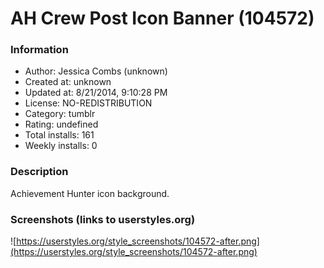 # AH Crew Post Icon Banner (104572)

### Information
- Author: Jessica Combs (unknown)
- Created at: unknown
- Updated at: 8/21/2014, 9:10:28 PM
- License: NO-REDISTRIBUTION
- Category: tumblr
- Rating: undefined
- Total installs: 161
- Weekly installs: 0


### Description
Achievement Hunter icon background.


### Screenshots (links to userstyles.org)
![https://userstyles.org/style_screenshots/104572-after.png](https://userstyles.org/style_screenshots/104572-after.png)


